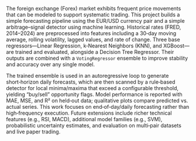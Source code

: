 The foreign exchange (Forex) market exhibits frequent price movements that can be modeled to support systematic trading. This project builds a simple forecasting pipeline using the EUR/USD currency pair and a simple arbitrage–signal detector using machine learning. Historical rates (FRED, 2014–2024) are preprocessed into features including a 30‑day moving average, rolling volatility, lagged values, and rate of change. Three base regressors—Linear Regression, k‑Nearest Neighbors (KNN), and XGBoost—are trained and evaluated, alongside a Decision Tree Regressor. Their outputs are combined with a `VotingRegressor` ensemble to improve stability and accuracy over any single model.

The trained ensemble is used in an autoregressive loop to generate short‑horizon daily forecasts, which are then scanned by a rule‑based detector for local minima/maxima that exceed a configurable threshold, yielding “buy/sell” opportunity flags. Model performance is reported with MAE, MSE, and R² on held‑out data; qualitative plots compare predicted vs. actual series. This work focuses on end‑of‑day/daily forecasting rather than high‑frequency execution. Future extensions include richer technical features (e.g., RSI, MACD), additional model families (e.g., SVM), probabilistic uncertainty estimates, and evaluation on multi‑pair datasets and live paper trading.

